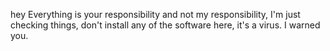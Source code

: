 hey Everything is your responsibility and not my responsibility, I'm just checking things, don't install any of the software here, it's a virus. I warned you.
